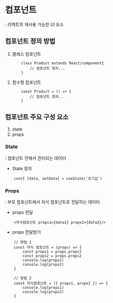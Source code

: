 # 컴포넌트
: 리액트의 재사용 가능한 UI 요소

## 컴포넌트 정의 방법
1. 클래스 컴포넌트
    ```
        class Product extends React/component{
            // 컴포넌트 정의...
        }
    ```
2. 함수형 컴포넌트
    ```
        const Product = () => {
            // 컴포넌트 정의...
        }
    ```

## 컴포넌트 주요 구성 요소
1. state
2. props

### State
: 컴포넌트 안에서 관리되는 데이터

- State 정의
```
    const [data, setData] = useState('초기값')
```

### Props
: 부모 컴포넌트에서 자식 컴포넌트로 전달하는 데이터

- props 전달
```
    <자식컴포넌트 props1={data1} props2={data2}/>
```
- props 전달받기
```
    // 방법 1
    const 자식 컴포넌트 = (props) => {
        const props1 = props.props1
        const props2 = props.props2
        console.log(props1)
        console.log(props2)
    }

    // 방법 2
    const 자식컴포넌트 = ({ props1, props2 }) => {
        console.log(props1)
        console.log(props2)
    }
```